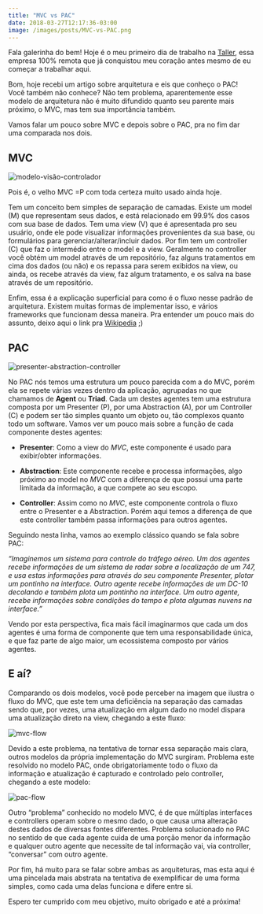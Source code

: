 ```yaml
---
title: "MVC vs PAC"
date: 2018-03-27T12:17:36-03:00
image: /images/posts/MVC-vs-PAC.png
---
```


Fala galerinha do bem! Hoje é o meu primeiro dia de trabalho na [Taller](http://taller.net.br), essa empresa 100% remota que já conquistou meu coração antes mesmo de eu começar a trabalhar aqui.

Bom, hoje recebi um artigo sobre arquitetura e eis que conheço o PAC! Você também não conhece? Não tem problema, aparentemente esse modelo de arquitetura não é muito difundido quanto seu parente mais próximo, o MVC, mas tem sua importância também.

Vamos falar um pouco sobre MVC e depois sobre o PAC, pra no fim dar uma comparada nos dois.

## MVC

![modelo-visão-controlador](/images/posts/mvc-1-300x160.png)

Pois é, o velho MVC =P com toda certeza muito usado ainda hoje.

Tem um conceito bem simples de separação de camadas. Existe um model (M) que representam seus dados, e está relacionado em 99.9% dos casos com sua base de dados. Tem uma view (V) que é apresentada pro seu usuário, onde ele pode visualizar informações provenientes da sua base, ou formulários para gerenciar/alterar/incluir dados. Por fim tem um controller (C) que faz o intermédio entre o model e a view. Geralmente no controller você obtém um model através de um repositório, faz alguns tratamentos em cima dos dados (ou não) e os repassa para serem exibidos na view, ou ainda, os recebe através da view, faz algum tratamento, e os salva na base através de um repositório.

Enfim, essa é a explicação superficial para como é o fluxo nesse padrão de arquitetura. Existem muitas formas de implementar isso, e vários frameworks que funcionam dessa maneira. Pra entender um pouco mais do assunto, deixo aqui o link pra [Wikipedia](https://pt.wikipedia.org/wiki/MVC?oldformat=true) ;)

## PAC

![presenter-abstraction-controller](/images/posts/PAC-300x230.png)

No PAC nós temos uma estrutura um pouco parecida com a do MVC, porém ela se repete várias vezes dentro da aplicação, agrupadas no que chamamos de **Agent** ou **Triad**. Cada um destes agentes tem uma estrutura composta por um Presenter (P), por uma Abstraction (A), por um Controller (C) e podem ser tão simples quanto um objeto ou, tão complexos quanto todo um software. Vamos ver um pouco mais sobre a função de cada componente destes agentes:

- **Presenter**: Como a view do *MVC*, este componente é usado para exibir/obter informações.

- **Abstraction**: Este componente recebe e processa informações, algo próximo ao model no *MVC* com a diferença de que possui uma parte limitada da informação, a que compete ao seu escopo.

- **Controller**: Assim como no *MVC*, este componente controla o fluxo entre o Presenter e a Abstraction. Porém aqui temos a diferença de que este controller também passa informações para outros agentes.

Seguindo nesta linha, vamos ao exemplo clássico quando se fala sobre PAC:

*“Imaginemos um sistema para controle do tráfego aéreo. Um dos agentes recebe informações de um sistema de radar sobre a localização de um 747, e usa estas informações para através do seu componente Presenter, plotar um pontinho na interface. Outro agente recebe informações de um DC-10 decolando e também plota um pontinho na interface. Um outro agente, recebe informações sobre condições do tempo e plota algumas nuvens na interface.”*

Vendo por esta perspectiva, fica mais fácil imaginarmos que cada um dos agentes é uma forma de componente que tem uma responsabilidade única, e que faz parte de algo maior, um ecossistema composto por vários agentes.

## E aí?

Comparando os dois modelos, você pode perceber na imagem que ilustra o fluxo do MVC, que este tem uma deficiência na separação das camadas sendo que, por vezes, uma atualização em algum dado no model dispara uma atualização direto na view, chegando a este fluxo:

![mvc-flow](/images/posts/MVC-–-2.png)

Devido a este problema, na tentativa de tornar essa separação mais clara, outros modelos da própria implementação do MVC surgiram. Problema este resolvido no modelo PAC, onde obrigatoriamente todo o fluxo da informação e atualização é capturado e controlado pelo controller, chegando a este modelo:

![pac-flow](/images/posts/PAC-–-2.png)

Outro “problema” conhecido no modelo MVC, é de que múltiplas interfaces e controllers operam sobre o mesmo dado, o que causa uma alteração destes dados de diversas fontes diferentes. Problema solucionado no PAC no sentido de que cada agente cuida de uma porção menor da informação e qualquer outro agente que necessite de tal informação vai,  via controller, “conversar” com outro agente.

Por fim, há muito para se falar sobre ambas as arquiteturas, mas esta aqui é uma pincelada mais abstrata na tentativa de exemplificar de uma forma simples, como cada uma delas funciona e difere entre si.

Espero ter cumprido com meu objetivo, muito obrigado e até a próxima!